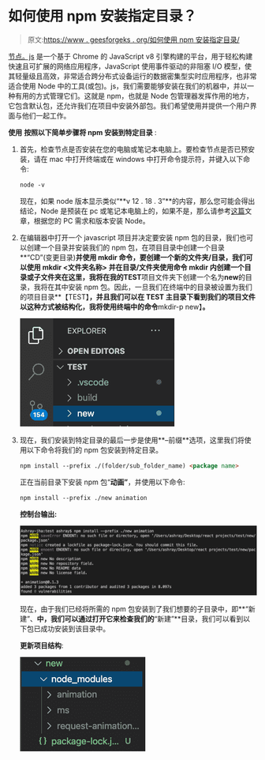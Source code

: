 # 如何使用 npm 安装指定目录？

> 原文:[https://www . geesforgeks . org/如何使用 npm 安装指定目录/](https://www.geeksforgeeks.org/how-to-install-specified-directory-using-npm/)

[节点。js](https://www.geeksforgeeks.org/nodejs-tutorials/) 是一个基于 Chrome 的 JavaScript v8 引擎构建的平台，用于轻松构建快速且可扩展的网络应用程序，JavaScript 使用事件驱动的非阻塞 I/O 模型，使其轻量级且高效，非常适合跨分布式设备运行的数据密集型实时应用程序，也非常适合使用 Node 中的工具(或包)。js，我们需要能够安装在我们的机器中，并以一种有用的方式管理它们。这就是 npm，也就是 Node 包管理器发挥作用的地方，它包含默认包，还允许我们在项目中安装外部包。我们希望使用并提供一个用户界面与他们一起工作。

**使用** **按照以下简单步骤将 npm 安装到特定目录** :

1.  首先，检查节点是否安装在您的电脑或笔记本电脑上。要检查节点是否已预安装，请在 mac 中打开终端或在 windows 中打开命令提示符，并键入以下命令:

    ```html
    node -v
    ```

    现在，如果 node 版本显示类似“**v 12 . 18 . 3”**的内容，那么您可能会得出结论，Node 是预装在 pc 或笔记本电脑上的，如果不是，那么请参考[这篇](https://www.geeksforgeeks.org/installation-of-node-js-on-windows/)文章，根据您的 PC 需求和版本安装 Node。

2.  在编辑器中打开一个 javascript 项目并决定要安装 npm 包的目录，我们也可以创建一个目录并安装我们的 npm 包，在项目目录中创建一个目录**“CD”(变更目录)**并使用 **mkdir** 命令，要创建一个新的文件夹/目录，我们可以使用 **mkdir <文件夹名称>** 并在目录/文件夹使用命令 **mkdir 内创建一个目录或子文件夹在这里，我将在我的**TEST**项目文件夹下创建一个名为**new**的目录，我将在其中安装 npm 包。因此，一旦我们在终端中的目录被设置为我们的项目目录**【TEST】**，并且我们可以在 **TEST** 主目录下看到我们的项目文件以这种方式被结构化，我将使用终端中的命令**mkdir-p new】**。**

    ![](img/78c116773d74f3cc6774f0d6024f3c0e.png)

3.  现在，我们安装到特定目录的最后一步是使用**–前缀**选项，这里我们将使用以下命令将我们的 npm 包安装到特定目录。

    ```html
    npm install --prefix ./(folder/sub_folder_name) <package name>
    ```

    正在当前目录下安装 npm 包“**动画”**，并使用以下命令:

    ```html
    npm install --prefix ./new animation
    ```

    **控制台输出:**

    ![](img/56142045d614fd39e77aed107215356d.png)

    现在，由于我们已经将所需的 npm 包安装到了我们想要的子目录中，即**“新建”、**中，我们可以通过打开它来检查我们的**“新建”**目录，我们可以看到以下包已成功安装到该目录中。

    **更新项目结构**:

    ![](img/e820bb5668864d2d4aa8ba98d28e9a8d.png)